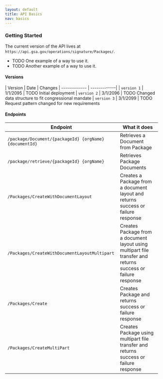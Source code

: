 ```yaml
---
layout: default
title: API Basics
nav: basics
---
```


### Getting Started

The current version of the API lives at ```https://api.gsa.gov/operations/signature/Packages/```.

- TODO One example of a way to use it.
- TODO Another example of a way to use it.

#### Versions

| Version | Date | Changes
| ------------- | -------------|
| ```version 1``` | 1/1/2095 | TODO Initial deployment
| ```version 2``` | 3/1/2096 | TODO Changed data structure to fit congressional mandate
| ```version 3``` | 3/1/2099 | TODO Request pattern changed for new requirements

#### Endpoints

| Endpoint | What it does |
| ------------- | -------------|
| ```/package/Document/{packageId} {orgName} {documentId}``` | Retrieves a Document from Package
| ```/package/retrieve/{packageId} {orgName}``` | Retrieves Package Documents
| ```/Packages/CreateWithDocumentLayout``` | Creates a Package from a document layout and returns success or failure response
| ```/Packages/CreateWithDocumentLayoutMultipart``` | Creates Package from a document layout using multipart file transfer and returns success or failure response
| ```/Packages/Create``` | Creates Package and returns success or failure response
| ```/Packages/CreateMultiPart``` | Creates Package using multipart file transfer and returns success or failure response

<body id="basics"></body>
